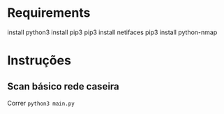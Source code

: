 # Requirements

install python3
install pip3
pip3 install netifaces
pip3 install python-nmap

# Instruções

## Scan básico rede caseira
Correr `python3 main.py`